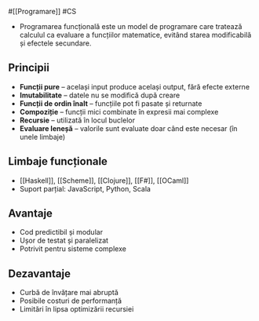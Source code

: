 #[[Programare]] #CS  
- Programarea funcțională este un model de programare care tratează calculul ca evaluare a funcțiilor matematice, evitând starea modificabilă și efectele secundare.

## Principii

- **Funcții pure** – același input produce același output, fără efecte externe
- **Imutabilitate** – datele nu se modifică după creare
- **Funcții de ordin înalt** – funcțiile pot fi pasate și returnate
- **Compoziție** – funcții mici combinate în expresii mai complexe
- **Recursie** – utilizată în locul buclelor
- **Evaluare leneșă** – valorile sunt evaluate doar când este necesar (în unele limbaje)

## Limbaje funcționale

- [[Haskell]], [[Scheme]], [[Clojure]], [[F#]], [[OCaml]]
- Suport parțial: JavaScript, Python, Scala

## Avantaje

- Cod predictibil și modular
- Ușor de testat și paralelizat
- Potrivit pentru sisteme complexe

## Dezavantaje

- Curbă de învățare mai abruptă
- Posibile costuri de performanță
- Limitări în lipsa optimizării recursiei